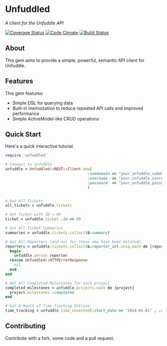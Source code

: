Unfuddled
==================

_A client for the Unfuddle API_

[![Coverage Status](https://coveralls.io/repos/LeoAdamek/Unfuddled/badge.png?branch=master)](https://coveralls.io/r/LeoAdamek/Unfuddled?branch=master)
[![Code Climate](https://codeclimate.com/github/LeoAdamek/Unfuddled.png)](https://codeclimate.com/github/LeoAdamek/Unfuddled)
[![Build Status](https://travis-ci.org/LeoAdamek/Unfuddled.png?branch=master)](https://travis-ci.org/LeoAdamek/Unfuddled)


About
--------

This gem aims to provide a simple, powerful, semantic API client for Unfuddle.


Features
-------------

This gem features:

* Simple DSL for querying data
* Built-in memoization to reduce repeated API calls and improved performance
* Simple ActiveModel-like CRUD operations

Quick Start
-----------

Here's a quick interactive tutorial.

```ruby
require 'unfuddled'

# Connect to Unfuddle
unfuddle = Unfuddled::REST::Client.new(
                                     :subdomain => "your_unfuddle_subdomain",
                                     :username  => "your_unfuddle_username",
                                     :password  => "your_unfuddle_password"
                                     )


# Get All Tickets
all_tickets = unfuddle.tickets

# Get Ticket with ID = 99
ticket = unfuddle.ticket :id => 99

# Get All Ticket Summaries
summaries = unfuddle.tickets.collect(&:summary)

# Get All Reporters (and nil for those who have been deleted)
reporters = unfuddle.tickets.collect(&:reporter_id).uniq.each do |reporter|
  begin
    unfuddle.person reporter
  rescue Unfuddled::HTTPErrorResponse
    nil
  end
end

# Get All Completed Milestones for each project
completed_milestones = unfuddle.projects.each do |project|
  project.milestones :completed
end

# Get A Month of Time Tracking Entries
time_tracking = unfuddle.time_invested(:start_date => "2014-01-01" , :end_date => "2014-01-31")

```

Contributing
--------------------
Contribute with a fork, some code and a pull request.

